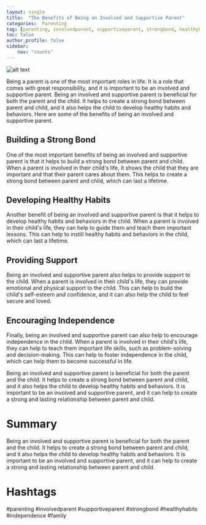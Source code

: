 ```yaml
---
layout: single
title:  "The Benefits of Being an Involved and Supportive Parent"
categories:  Parenting
tag: [parenting, involvedparent, supportiveparent, strongbond, healthyhabits, independence, family, ]
toc: false
author_profile: false
sidebar:
    nav: "counts"
---
```

    
![alt text](https://images.pexels.com/photos/227987/pexels-photo-227987.jpeg?auto=compress&cs=tinysrgb&dpr=2&h=650&w=940 "Logo Title Text 1")

Being a parent is one of the most important roles in life. It is a role that comes with great responsibility, and it is important to be an involved and supportive parent. Being an involved and supportive parent is beneficial for both the parent and the child. It helps to create a strong bond between parent and child, and it also helps the child to develop healthy habits and behaviors. Here are some of the benefits of being an involved and supportive parent.

## Building a Strong Bond

One of the most important benefits of being an involved and supportive parent is that it helps to build a strong bond between parent and child. When a parent is involved in their child's life, it shows the child that they are important and that their parent cares about them. This helps to create a strong bond between parent and child, which can last a lifetime.

## Developing Healthy Habits

Another benefit of being an involved and supportive parent is that it helps to develop healthy habits and behaviors in the child. When a parent is involved in their child's life, they can help to guide them and teach them important lessons. This can help to instill healthy habits and behaviors in the child, which can last a lifetime.

## Providing Support

Being an involved and supportive parent also helps to provide support to the child. When a parent is involved in their child's life, they can provide emotional and physical support to the child. This can help to build the child's self-esteem and confidence, and it can also help the child to feel secure and loved.

## Encouraging Independence

Finally, being an involved and supportive parent can also help to encourage independence in the child. When a parent is involved in their child's life, they can help to teach them important life skills, such as problem-solving and decision-making. This can help to foster independence in the child, which can help them to become successful in life.

Being an involved and supportive parent is beneficial for both the parent and the child. It helps to create a strong bond between parent and child, and it also helps the child to develop healthy habits and behaviors. It is important to be an involved and supportive parent, and it can help to create a strong and lasting relationship between parent and child.

# Summary

Being an involved and supportive parent is beneficial for both the parent and the child. It helps to create a strong bond between parent and child, and it also helps the child to develop healthy habits and behaviors. It is important to be an involved and supportive parent, and it can help to create a strong and lasting relationship between parent and child.

# Hashtags

#parenting #involvedparent #supportiveparent #strongbond #healthyhabits #independence #family